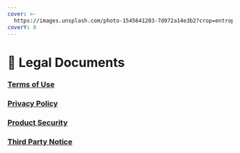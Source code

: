 ```yaml
---
cover: >-
  https://images.unsplash.com/photo-1545641203-7d072a14e3b2?crop=entropy&cs=srgb&fm=jpg&ixid=M3wxOTcwMjR8MHwxfHNlYXJjaHw4fHxyaXZlcnxlbnwwfHx8fDE3MDEwNzYyNjl8MA&ixlib=rb-4.0.3&q=85
coverY: 0
---
```


# 📖 Legal Documents

### [Terms of Use](https://storage.googleapis.com/aip-dev-assets/legal/AI-Platform-Terms-of-Use-20221002.pdf)

### [Privacy Policy](https://storage.googleapis.com/aip-dev-assets/legal/AI-Platform-Privacy-Policy-20230313.pdf)

### [Product Security](https://storage.googleapis.com/aip-dev-assets/legal/AI-Platform-Product-Security-EN-20221014.pdf)

### [Third Party Notice](https://storage.googleapis.com/aip-dev-assets/legal/AI-Platform-Third-Party-Notice.txt)
